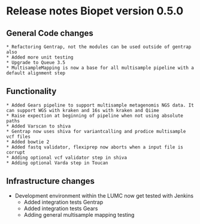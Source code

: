 # Release notes Biopet version 0.5.0

## General Code changes

    * Refactoring Gentrap, not the modules can be used outside of gentrap also
    * Added more unit testing
    * Upgrade to Queue 3.5
    * MultisampleMapping is now a base for all multisample pipeline with a default alignment step

## Functionality
    * Added Gears pipeline to support multisample metagenomis NGS data. It can support WGS with kraken and 16s with kraken and Qiime
    * Raise expection at beginning of pipeline when not using absolute paths
    * Added Varscan to shiva
    * Gentrap now uses shiva for variantcalling and prodice multisample vcf files
    * Added bowtie 2
    * Added fastq validator, flexiprep now aborts when a input file is corrupt
    * Adding optional vcf validator step in shiva
    * Adding optional Varda step in Toucan

## Infrastructure changes

* Development environment within the LUMC now get tested with Jenkins
    * Added integration tests Gentrap
    * Added integration tests Gears
    * Adding general multisample mapping testing
